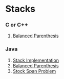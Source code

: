 # Stacks

### C or C++

1. [Balanced Parenthesis](c-or-cpp/balanced-parenthesis.cpp)

### Java 

1. [Stack Implementation](Java/stack.java)
2. [Balanced Parenthesis](Java/Balanced_Paranthesis.java)
3. [Stock Span Problem](Java/The_Stock_Span_Problem.java)
